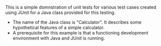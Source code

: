 This is a simple domnstration of unit tests for various test cases created using JUnit for a Java class provided for this testing.
- The name of the Java class is "Calculator". It describes some hypothetical features of a simple calculator.
- A prerequisite for this example is that a functioning development environment with Java and JUnit is running.
